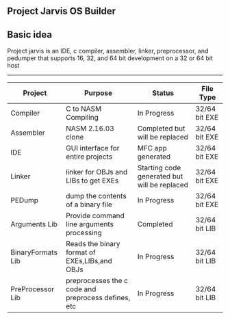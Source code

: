 Project Jarvis OS Builder
---------------------------
 ## Basic idea

Project jarvis is an IDE, c compiler, assembler, linker, preprocessor, and pedumper 
that supports 16, 32, and 64 bit development on a 32 or 64 bit host

****
| Project       | Purpose               | Status        | File Type     |
| ------------- | --------------------- | ------------- | ------------- |
| Compiler      | C to NASM Compiling   | In Progress   | 32/64 bit EXE
| Assembler     | NASM 2.16.03 clone    | Completed but will be replaced    | 32/64 bit EXE
| IDE           | GUI interface for entire projects     | MFC app generated     | 32/64 bit EXE
| Linker        | linker for OBJs and LIBs to get EXEs        | Starting code generated but will be replaced | 32/64 bit EXE
| PEDump        | dump the contents of a binary file    | In Progress     | 32/64 bit EXE
| Arguments Lib | Provide command line arguments processing | Completed  | 32/64 bit LIB
| BinaryFormats Lib | Reads the binary format of EXEs,LIBs,and OBJs | In Progress     | 32/64 bit LIB
| PreProcessor Lib | preprocesses the c code and preprocess defines, etc | In Progress     | 32/64 bit LIB
